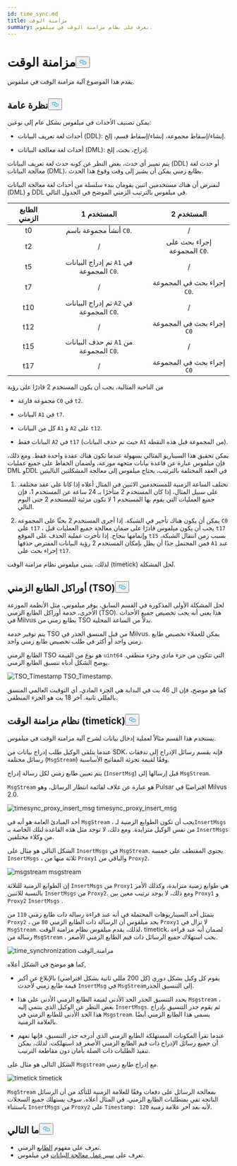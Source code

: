 ```yaml
---
id: time_sync.md
title: مزامنة الوقت
summary: تعرف على نظام مزامنة الوقت في ميلفوس.
---
```

<h1 id="Time-Synchronization" class="common-anchor-header">مزامنة الوقت<button data-href="#Time-Synchronization" class="anchor-icon" translate="no">
      <svg translate="no"
        aria-hidden="true"
        focusable="false"
        height="20"
        version="1.1"
        viewBox="0 0 16 16"
        width="16"
      >
        <path
          fill="#0092E4"
          fill-rule="evenodd"
          d="M4 9h1v1H4c-1.5 0-3-1.69-3-3.5S2.55 3 4 3h4c1.45 0 3 1.69 3 3.5 0 1.41-.91 2.72-2 3.25V8.59c.58-.45 1-1.27 1-2.09C10 5.22 8.98 4 8 4H4c-.98 0-2 1.22-2 2.5S3 9 4 9zm9-3h-1v1h1c1 0 2 1.22 2 2.5S13.98 12 13 12H9c-.98 0-2-1.22-2-2.5 0-.83.42-1.64 1-2.09V6.25c-1.09.53-2 1.84-2 3.25C6 11.31 7.55 13 9 13h4c1.45 0 3-1.69 3-3.5S14.5 6 13 6z"
        ></path>
      </svg>
    </button></h1><p>يقدم هذا الموضوع آلية مزامنة الوقت في ميلفوس.</p>
<h2 id="Overview" class="common-anchor-header">نظرة عامة<button data-href="#Overview" class="anchor-icon" translate="no">
      <svg translate="no"
        aria-hidden="true"
        focusable="false"
        height="20"
        version="1.1"
        viewBox="0 0 16 16"
        width="16"
      >
        <path
          fill="#0092E4"
          fill-rule="evenodd"
          d="M4 9h1v1H4c-1.5 0-3-1.69-3-3.5S2.55 3 4 3h4c1.45 0 3 1.69 3 3.5 0 1.41-.91 2.72-2 3.25V8.59c.58-.45 1-1.27 1-2.09C10 5.22 8.98 4 8 4H4c-.98 0-2 1.22-2 2.5S3 9 4 9zm9-3h-1v1h1c1 0 2 1.22 2 2.5S13.98 12 13 12H9c-.98 0-2-1.22-2-2.5 0-.83.42-1.64 1-2.09V6.25c-1.09.53-2 1.84-2 3.25C6 11.31 7.55 13 9 13h4c1.45 0 3-1.69 3-3.5S14.5 6 13 6z"
        ></path>
      </svg>
    </button></h2><p>يمكن تصنيف الأحداث في ميلفوس بشكل عام إلى نوعين:</p>
<ul>
<li><p>أحداث لغة تعريف البيانات (DDL): إنشاء/إسقاط مجموعة، إنشاء/إسقاط قسم، إلخ.</p></li>
<li><p>أحداث لغة معالجة البيانات (DML): إدراج، بحث، إلخ.</p></li>
</ul>
<p>يتم تمييز أي حدث، بغض النظر عن كونه حدث لغة تعريف البيانات (DDL) أو حدث لغة معالجة البيانات (DML)، بطابع زمني يمكن أن يشير إلى وقت وقوع هذا الحدث.</p>
<p>لنفترض أن هناك مستخدمين اثنين يقومان ببدء سلسلة من أحداث لغة معالجة البيانات (DML) و DDL في ميلفوس بالترتيب الزمني الموضح في الجدول التالي.</p>
<table>
<thead>
<tr><th style="text-align:center">الطابع الزمني</th><th style="text-align:center">المستخدم 1</th><th style="text-align:center">المستخدم 2</th></tr>
</thead>
<tbody>
<tr><td style="text-align:center">t0</td><td style="text-align:center">أنشأ مجموعة باسم <code translate="no">C0</code>.</td><td style="text-align:center">/</td></tr>
<tr><td style="text-align:center">t2</td><td style="text-align:center">/</td><td style="text-align:center">إجراء بحث على المجموعة <code translate="no">C0</code>.</td></tr>
<tr><td style="text-align:center">t5</td><td style="text-align:center">تم إدراج البيانات <code translate="no">A1</code> في المجموعة <code translate="no">C0</code>.</td><td style="text-align:center">/</td></tr>
<tr><td style="text-align:center">t7</td><td style="text-align:center">/</td><td style="text-align:center">إجراء بحث في المجموعة <code translate="no">C0</code>.</td></tr>
<tr><td style="text-align:center">t10</td><td style="text-align:center">تم إدراج البيانات <code translate="no">A2</code> في المجموعة <code translate="no">C0</code>.</td><td style="text-align:center">/</td></tr>
<tr><td style="text-align:center">t12</td><td style="text-align:center">/</td><td style="text-align:center">إجراء بحث في المجموعة <code translate="no">C0</code></td></tr>
<tr><td style="text-align:center">t15</td><td style="text-align:center">تم حذف البيانات <code translate="no">A1</code> من المجموعة <code translate="no">C0</code>.</td><td style="text-align:center">/</td></tr>
<tr><td style="text-align:center">t17</td><td style="text-align:center">/</td><td style="text-align:center">إجراء بحث في المجموعة <code translate="no">C0</code></td></tr>
</tbody>
</table>
<p>من الناحية المثالية، يجب أن يكون المستخدم 2 قادرًا على رؤية</p>
<ul>
<li><p>مجموعة فارغة <code translate="no">C0</code> في <code translate="no">t2</code>.</p></li>
<li><p>البيانات <code translate="no">A1</code> في <code translate="no">t7</code>.</p></li>
<li><p>كل من البيانات <code translate="no">A1</code> و <code translate="no">A2</code> على <code translate="no">t12</code>.</p></li>
<li><p>البيانات فقط <code translate="no">A2</code> في <code translate="no">t17</code> (حيث تم حذف البيانات <code translate="no">A1</code> من المجموعة قبل هذه النقطة).</p></li>
</ul>
<p>يمكن تحقيق هذا السيناريو المثالي بسهولة عندما تكون هناك عقدة واحدة فقط. ومع ذلك، فإن ميلفوس عبارة عن قاعدة بيانات متجهة موزعة، ولضمان الحفاظ على جميع عمليات DML وDDL في العقد المختلفة بالترتيب، يحتاج ميلفوس إلى معالجة المشكلتين التاليتين</p>
<ol>
<li><p>تختلف الساعة الزمنية للمستخدمين الاثنين في المثال أعلاه إذا كانا على عقد مختلفة. على سبيل المثال، إذا كان المستخدم 2 متأخرًا بـ 24 ساعة عن المستخدم 1، فإن جميع العمليات التي يقوم بها المستخدم 1 لا تكون مرئية للمستخدم 2 حتى اليوم التالي.</p></li>
<li><p>يمكن أن يكون هناك تأخير في الشبكة. إذا أجرى المستخدم 2 بحثًا على المجموعة <code translate="no">C0</code> على <code translate="no">t17</code> ، يجب أن يكون ميلفوس قادرًا على ضمان معالجة جميع العمليات قبل <code translate="no">t17</code> وإتمامها بنجاح. إذا تأخرت عملية الحذف على الموقع <code translate="no">t15</code> بسبب زمن انتقال الشبكة، فمن المحتمل جدًا أن يظل بإمكان المستخدم 2 رؤية البيانات المفترض حذفها <code translate="no">A1</code> عند إجراء بحث على <code translate="no">t17</code>.</p></li>
</ol>
<p>لذلك، يتبنى ميلفوس نظام مزامنة الوقت (timetick) لحل المشكلة.</p>
<h2 id="Timestamp-oracle-TSO" class="common-anchor-header">أوراكل الطابع الزمني (TSO)<button data-href="#Timestamp-oracle-TSO" class="anchor-icon" translate="no">
      <svg translate="no"
        aria-hidden="true"
        focusable="false"
        height="20"
        version="1.1"
        viewBox="0 0 16 16"
        width="16"
      >
        <path
          fill="#0092E4"
          fill-rule="evenodd"
          d="M4 9h1v1H4c-1.5 0-3-1.69-3-3.5S2.55 3 4 3h4c1.45 0 3 1.69 3 3.5 0 1.41-.91 2.72-2 3.25V8.59c.58-.45 1-1.27 1-2.09C10 5.22 8.98 4 8 4H4c-.98 0-2 1.22-2 2.5S3 9 4 9zm9-3h-1v1h1c1 0 2 1.22 2 2.5S13.98 12 13 12H9c-.98 0-2-1.22-2-2.5 0-.83.42-1.64 1-2.09V6.25c-1.09.53-2 1.84-2 3.25C6 11.31 7.55 13 9 13h4c1.45 0 3-1.69 3-3.5S14.5 6 13 6z"
        ></path>
      </svg>
    </button></h2><p>لحل المشكلة الأولى المذكورة في القسم السابق، يوفر ميلفوس، مثل الأنظمة الموزعة الأخرى، خدمة أوراكل الطابع الزمني (TSO). هذا يعني أنه يجب تخصيص جميع الأحداث في Milvus بطابع زمني من TSO بدلاً من الساعة المحلية.</p>
<p>يتم توفير خدمة TSO من قبل المنسق الجذر في Milvus. يمكن للعملاء تخصيص طابع زمني واحد أو أكثر في طلب تخصيص طابع زمني واحد.</p>
<p>الطابع الزمني TSO هو نوع من القيمة <code translate="no">uint64</code> التي تتكون من جزء مادي وجزء منطقي. يوضح الشكل أدناه تنسيق الطابع الزمني.</p>
<p>
  
   <span class="img-wrapper"> <img translate="no" src="/docs/v2.6.x/assets/TSO_Timestamp.png" alt="TSO_Timestamp" class="doc-image" id="tso_timestamp" />
   </span> <span class="img-wrapper"> <span>TSO_Timestamp</span>. </span></p>
<p>كما هو موضح، فإن ال 46 بت في البداية هي الجزء المادي، أي التوقيت العالمي المنسق بالمللي ثانية. آخر 18 بت هو الجزء المنطقي.</p>
<h2 id="Time-synchronization-system-timetick" class="common-anchor-header">نظام مزامنة الوقت (timetick)<button data-href="#Time-synchronization-system-timetick" class="anchor-icon" translate="no">
      <svg translate="no"
        aria-hidden="true"
        focusable="false"
        height="20"
        version="1.1"
        viewBox="0 0 16 16"
        width="16"
      >
        <path
          fill="#0092E4"
          fill-rule="evenodd"
          d="M4 9h1v1H4c-1.5 0-3-1.69-3-3.5S2.55 3 4 3h4c1.45 0 3 1.69 3 3.5 0 1.41-.91 2.72-2 3.25V8.59c.58-.45 1-1.27 1-2.09C10 5.22 8.98 4 8 4H4c-.98 0-2 1.22-2 2.5S3 9 4 9zm9-3h-1v1h1c1 0 2 1.22 2 2.5S13.98 12 13 12H9c-.98 0-2-1.22-2-2.5 0-.83.42-1.64 1-2.09V6.25c-1.09.53-2 1.84-2 3.25C6 11.31 7.55 13 9 13h4c1.45 0 3-1.69 3-3.5S14.5 6 13 6z"
        ></path>
      </svg>
    </button></h2><p>يستخدم هذا القسم مثالاً لعملية إدخال بيانات لشرح آلية مزامنة الوقت في ميلفوس.</p>
<p>عندما يتلقى الوكيل طلب إدراج بيانات من SDK، فإنه يقسم رسائل الإدراج إلى تدفقات رسائل مختلفة (<code translate="no">MsgStream</code>) وفقًا لقيمة تجزئة المفاتيح الأساسية.</p>
<p>يتم تعيين طابع زمني لكل رسالة إدراج (<code translate="no">InsertMsg</code>) قبل إرسالها إلى <code translate="no">MsgStream</code>.</p>
<div class="alert note">
  <code translate="no">MsgStream</code> هو عبارة عن غلاف لقائمة انتظار الرسائل، وهو Pulsar افتراضيًا في Milvus 2.0.</div>
<p>
  
   <span class="img-wrapper"> <img translate="no" src="/docs/v2.6.x/assets/timesync_proxy_insert_msg.png" alt="timesync_proxy_insert_msg" class="doc-image" id="timesync_proxy_insert_msg" />
   </span> <span class="img-wrapper"> <span>timesync_proxy_insert_msg</span> </span></p>
<p>أحد المبادئ العامة هو أنه في <code translate="no">MsgStream</code> ، يجب أن تكون الطوابع الزمنية لـ<code translate="no">InsertMsgs</code> من نفس الوكيل متزايدة. ومع ذلك، لا توجد مثل هذه القاعدة لتلك الخاصة بـ <code translate="no">InsertMsgs</code> من وكلاء مختلفين.</p>
<p>الشكل التالي هو مثال على <code translate="no">InsertMsgs</code> في <code translate="no">MsgStream</code>. يحتوي المقتطف على خمسة <code translate="no">InsertMsgs</code> ، ثلاثة منها من <code translate="no">Proxy1</code> والباقي من <code translate="no">Proxy2</code>.</p>
<p>
  
   <span class="img-wrapper"> <img translate="no" src="/docs/v2.6.x/assets/msgstream.png" alt="msgstream" class="doc-image" id="msgstream" />
   </span> <span class="img-wrapper"> <span>msgstream</span> </span></p>
<p>إن الطوابع الزمنية للثلاثة <code translate="no">InsertMsgs</code> من <code translate="no">Proxy1</code> هي طوابع زمنية متزايدة، وكذلك الأمر بالنسبة للاثنين <code translate="no">InsertMsgs</code> من <code translate="no">Proxy2</code>. ومع ذلك، لا يوجد ترتيب معين بين <code translate="no">Proxy1</code> و <code translate="no">Proxy2</code> <code translate="no">InsertMsgs</code> .</p>
<p>يتمثل أحد السيناريوهات المحتملة في أنه عند قراءة رسالة ذات طابع زمني <code translate="no">110</code> من <code translate="no">Proxy2</code> ، يجد ميلفوس أن الرسالة ذات الطابع الزمني <code translate="no">80</code> من <code translate="no">Proxy1</code> لا تزال في <code translate="no">MsgStream</code>. لذلك، يقدم ميلفوس نظام مزامنة الوقت، timetick، لضمان أنه عند قراءة رسالة من <code translate="no">MsgStream</code> ، يجب استهلاك جميع الرسائل ذات قيم الطابع الزمني الأصغر.</p>
<p>
  
   <span class="img-wrapper"> <img translate="no" src="/docs/v2.6.x/assets/time_synchronization.png" alt="time_synchronization" class="doc-image" id="time_synchronization" />
   </span> <span class="img-wrapper"> <span>مزامنة_الوقت</span> </span></p>
<p>كما هو موضح في الشكل أعلاه,</p>
<ul>
<li><p>يقوم كل وكيل بشكل دوري (كل 200 مللي ثانية بشكل افتراضي) بالإبلاغ عن أكبر قيمة طابع زمني لأحدث <code translate="no">InsertMsg</code> في <code translate="no">MsgStream</code>إلى التنسيق الجذر.</p></li>
<li><p>يحدد التنسيق الجذر الحد الأدنى لقيمة الطابع الزمني الأدنى على هذا <code translate="no">Msgstream</code> ، بغض النظر عن الوكيل الذي ينتمي إليه <code translate="no">InsertMsgs</code>. ثم يقوم جذر التنسيق بإدراج هذا الحد الأدنى للطابع الزمني في <code translate="no">Msgstream</code>. يسمى هذا الطابع الزمني أيضًا بالعلامة الزمنية.</p></li>
<li><p>عندما تقرأ المكونات المستهلكة الطابع الزمني الذي أدرجه جذر التنسيق، فإنها تفهم أن جميع رسائل الإدراج ذات قيم الطابع الزمني الأصغر قد استهلكت. لذلك، يمكن تنفيذ الطلبات ذات الصلة بأمان دون مقاطعة الترتيب.</p></li>
</ul>
<p>الشكل التالي هو مثال على <code translate="no">Msgstream</code> مع إدراج طابع زمني.</p>
<p>
  
   <span class="img-wrapper"> <img translate="no" src="/docs/v2.6.x/assets/timetick.png" alt="timetick" class="doc-image" id="timetick" />
   </span> <span class="img-wrapper"> <span>timetick</span> </span></p>
<p><code translate="no">MsgStream</code> بمعالجة الرسائل على دفعات وفقًا للعلامة الزمنية للتأكد من أن الرسائل الناتجة تفي بمتطلبات الطابع الزمني. في المثال أعلاه، سوف يستهلك جميع السجلات باستثناء <code translate="no">InsertMsgs</code> من <code translate="no">Proxy2</code> على <code translate="no">Timestamp: 120</code> لأنه بعد آخر علامة زمنية.</p>
<h2 id="Whats-next" class="common-anchor-header">ما التالي<button data-href="#Whats-next" class="anchor-icon" translate="no">
      <svg translate="no"
        aria-hidden="true"
        focusable="false"
        height="20"
        version="1.1"
        viewBox="0 0 16 16"
        width="16"
      >
        <path
          fill="#0092E4"
          fill-rule="evenodd"
          d="M4 9h1v1H4c-1.5 0-3-1.69-3-3.5S2.55 3 4 3h4c1.45 0 3 1.69 3 3.5 0 1.41-.91 2.72-2 3.25V8.59c.58-.45 1-1.27 1-2.09C10 5.22 8.98 4 8 4H4c-.98 0-2 1.22-2 2.5S3 9 4 9zm9-3h-1v1h1c1 0 2 1.22 2 2.5S13.98 12 13 12H9c-.98 0-2-1.22-2-2.5 0-.83.42-1.64 1-2.09V6.25c-1.09.53-2 1.84-2 3.25C6 11.31 7.55 13 9 13h4c1.45 0 3-1.69 3-3.5S14.5 6 13 6z"
        ></path>
      </svg>
    </button></h2><ul>
<li>تعرف على مفهوم <a href="/docs/ar/timestamp.md">الطابع</a> الزمني.</li>
<li>تعرف على <a href="/docs/ar/data_processing.md">سير عمل معالجة البيانات</a> في ميلفوس.</li>
</ul>

